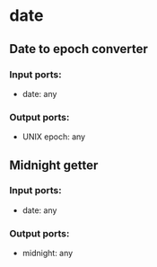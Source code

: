 # date

## Date to epoch converter

### Input ports: 
* date: any

### Output ports: 
* UNIX epoch: any



## Midnight getter

### Input ports: 
* date: any

### Output ports: 
* midnight: any

